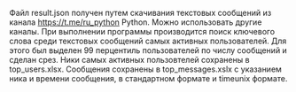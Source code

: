 Файл result.json получен путем скачивания текстовых сообщений из
канала https://t.me/ru_python Python. Можно использовать другие
каналы. При выполнении программы производится поиск ключевого слова
среди текстовых сообщений самых активных пользователей. Для этого был выделен
99 перцентиль пользователей по числу сообщений и сделан срез.
Ники самых активных пользовтелей сохранены в top_users.xlsx.
Сообщения сохранены в top_messages.xslx с указанием ника и времени сообщения,
в стандартном формате и timeunix формате.
